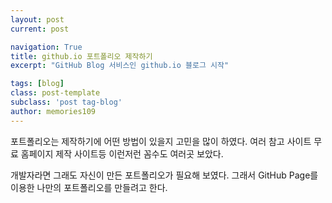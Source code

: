 ```yaml
---
layout: post
current: post

navigation: True
title: github.io 포트폴리오 제작하기
excerpt: "GitHub Blog 서비스인 github.io 블로그 시작"

tags: [blog]
class: post-template
subclass: 'post tag-blog'
author: memories109
---
```



포트폴리오는 제작하기에 어떤 방법이 있을지 고민을 많이 하였다.
여러 참고 사이트 무료 홈페이지 제작 사이트등 이런저런 꼼수도 여러곳 보았다.

개발자라면 그래도 자신이 만든 포트폴리오가 필요해 보였다.
그래서 GitHub Page를 이용한 나만의 포트폴리오를 만들려고 한다. 


